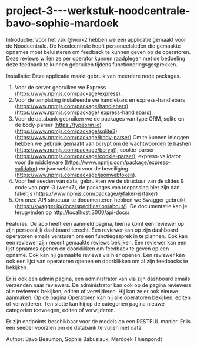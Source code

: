 # project-3---werkstuk-noodcentrale-bavo-sophie-mardoek

Introductie:
Voor het vak @work2 hebben we een applicatie gemaakt voor de Noodcentrale.
De Noodcentrale heeft personeelsleden die gemaakte opnames moet beluisteren om feedback te kunnen geven op de operatoren.
Deze reviews willen ze per operator kunnen raadplegen met de bedoeling deze feedback te kunnen gebruiken tijdens functioneringsgesprekken. 

Installatie:
Deze applicatie maakt gebruik van meerdere node packages.
1. Voor de server gebruiken we Express (https://www.npmjs.com/package/express).
2. Voor de templating installeerde we handlebars en express-handlebars (https://www.npmjs.com/package/handlebars)(https://www.npmjs.com/package/     express-handlebars).
3. Voor de databank gebruiken we de packages van type ORM, sqlite en de body-parser (https://typeorm.io) (https://www.npmjs.com/package/sqlite3) (https://www.npmjs.com/package/body-parser)
Om te kunnen inloggen hebben we gebruik gemaakt van bcrypt om de wachtwoorden te hashen (https://www.npmjs.com/package/bcrypt), cookie-parser (https://www.npmjs.com/package/cookie-parser), express-validator voor de middleware (https://www.npmjs.com/package/express-validator)
en jsonwebtoken voor de beveiliging. (https://www.npmjs.com/package/jsonwebtoken).
4. Voor het seeden van data, gebruikten we de structuur van de slides & code van pgm-3 (week7), de packages van toepassing hier zijn dan faker.js (https://www.npmjs.com/package/@faker-js/faker)
5. Om onze API structuur te documenteren hebben we Swagger gebruikt (https://swagger.io/docs/specification/about/). De documentatie kan je terugvinden op http://localhost:3000/api-docs/


Features:
De app heeft een aanmeld pagina, hierna komt een reviewer op zijn persoonlijk dashboard terecht.
Een reviewer kan op zijn dashboard operatoren emails versturen om een functiegesprek in te plannen. Ook kan een reviewer zijn recent gemaakte reviews bekijken.
Een reviewer kan een lijst opnames openen en doorklikken om feedback te geven op een opname. Ook kan hij gemaakte reviews via hier openen.
Een reviewer kan ook een lijst van operatoren openen en doorklikken om al zijn feedbacks te bekijken.

Er is ook een admin pagina, een administrator kan via zijn dashboard emails verzenden naar reviewers.
De administrator kan ook op de pagina reviewers alle reviewers bekijken, editen of verwijderen. Hij kan ze er ook nieuwe aanmaken.
Op de pagina Operatoren kan hij alle operatoren bekijken, editen of verwijderen.
Ten slotte kan hij op de categorien pagina nieuwe categorien toevoegen, editen of verwijderen.

Er zijn endpoints beschikbaar voor de models op een RESTFUL manier.
Er is een seeder voorzien om de databank te vullen met data.

Author:
Bavo Beaumon, Sophie Babusiaux, Mardoek Thienpondt
